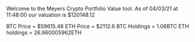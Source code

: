 Welcome to the Meyers Crypto Portfolio Value tool. 
As of 04/03/21 at 11:48:00 our valuation is $120148.12 

BTC Price = $59615.48
 ETH Price = $2112.6
BTC Holdings = 1.06BTC
 ETH holdings = 26.960005962ETH 
